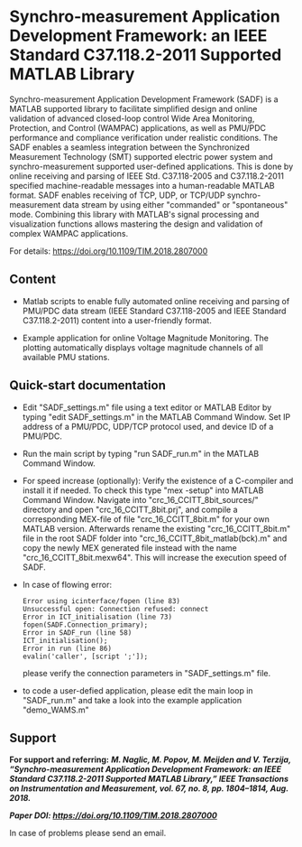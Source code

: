 # Synchro-measurement Application Development Framework: an IEEE Standard C37.118.2-2011 Supported MATLAB Library

Synchro-measurement Application Development Framework (SADF) is a MATLAB supported library to facilitate simplified design and online validation of advanced closed-loop control Wide Area Monitoring, Protection, and Control (WAMPAC) applications, as well as PMU/PDC performance and compliance verification under realistic conditions. 
The SADF enables a seamless integration between the Synchronized Measurement Technology (SMT) supported electric power system and synchro-measurement supported user-defined applications. This is done by online receiving and parsing of IEEE Std. C37.118-2005 and C37.118.2-2011 specified machine-readable messages into a human-readable MATLAB format. SADF enables receiving of TCP, UDP, or TCP/UDP synchro-measurement data stream by using either "commanded" or "spontaneous" mode. Combining this library with MATLAB's signal processing and visualization functions allows mastering the design and validation of complex WAMPAC applications.

For details: https://doi.org/10.1109/TIM.2018.2807000

## **Content**
- Matlab scripts to enable fully automated online receiving and parsing of PMU/PDC data stream (IEEE Standard C37.118-2005 and IEEE Standard C37.118.2-2011) content into a user-friendly format.

- Example application for online Voltage Magnitude Monitoring. The plotting automatically displays voltage magnitude channels of all available PMU stations.


## **Quick-start documentation**
- Edit "SADF_settings.m" file using a text editor or MATLAB Editor by typing "edit SADF_settings.m" in the MATLAB Command Window.
  Set IP address of a PMU/PDC, UDP/TCP protocol used, and device ID of a PMU/PDC.

- Run the main script by typing "run SADF_run.m" in the MATLAB Command Window.

- For speed increase (optionally): Verify the existence of a C-compiler and install it if needed. To check this type "mex -setup" into     MATLAB Command Window. Navigate into "crc_16_CCITT_8bit_sources/" directory and open "crc_16_CCITT_8bit.prj", and compile a corresponding MEX-file of file "crc_16_CCITT_8bit.m" for your own MATLAB version. Afterwards rename the existing "crc_16_CCITT_8bit.m" file in the root SADF folder into "crc_16_CCITT_8bit_matlab(bck).m" and copy the newly MEX generated file instead with the name "crc_16_CCITT_8bit.mexw64". This will increase the execution speed of SADF.

- In case of flowing error:

      Error using icinterface/fopen (line 83)
      Unsuccessful open: Connection refused: connect
      Error in ICT_initialisation (line 73)
      fopen(SADF.Connection_primary);
      Error in SADF_run (line 58)	
      ICT_initialisation();
      Error in run (line 86)
      evalin('caller', [script ';']);	
	
     please verify the connection parameters in "SADF_settings.m" file. 

- to code a user-defied application, please edit the main loop in "SADF_run.m" and take a look into the example application "demo_WAMS.m"

## **Support** ##
**For support and referring:**
**_M. Naglic, M. Popov, M. Meijden and V. Terzija, “Synchro-measurement Application Development Framework: an IEEE Standard C37.118.2-2011 Supported MATLAB Library,” IEEE Transactions on Instrumentation and Measurement, vol. 67, no. 8, pp. 1804–1814, Aug. 2018._**

**_Paper DOI: https://doi.org/10.1109/TIM.2018.2807000_**

In case of problems please send an email.
